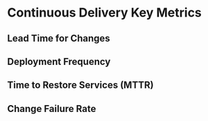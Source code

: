 # Continuous Delivery Key Metrics
## Lead Time for Changes
## Deployment Frequency
## Time to Restore Services (MTTR)
## Change Failure Rate
